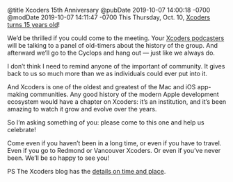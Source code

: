 @title Xcoders 15th Anniversary
@pubDate 2019-10-07 14:00:18 -0700
@modDate 2019-10-07 14:11:47 -0700
This Thursday, Oct. 10, [Xcoders turns 15 years old](https://xcoders.org/2019/09/11/xcoders-th-anniversary.html)!

We’d be thrilled if you could come to the meeting. Your [Xcoders podcasters](https://xcoders.org/2019/10/05/xcoders-podcast-october.html) will be talking to a panel of old-timers about the history of the group. And afterward we’ll go to the Cyclops and hang out — just like we always do.

I don’t think I need to remind anyone of the important of community. It gives back to us so much more than we as individuals could ever put into it.

And Xcoders is one of the oldest and greatest of the Mac and iOS app-making communities. Any good history of the modern Apple development ecosystem would have a chapter on Xcoders: it’s an institution, and it’s been amazing to watch it grow and evolve over the years.

So I’m asking something of you: please come to this one and help us celebrate!

Come even if you haven’t been in a long time, or even if you have to travel. Even if you go to Redmond or Vancouver Xcoders. Or even if you’ve never been. We’ll be so happy to see you!

PS The Xcoders blog has the [details on time and place](https://xcoders.org/2019/09/11/xcoders-th-anniversary.html).
